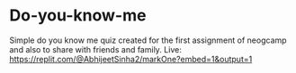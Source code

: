 # Do-you-know-me

Simple do you know me quiz created for the first assignment of neogcamp and also to share with friends and family.
Live: https://replit.com/@AbhijeetSinha2/markOne?embed=1&output=1

